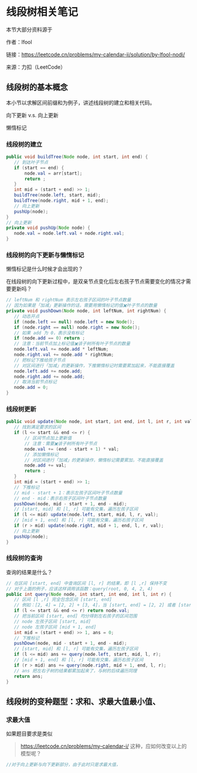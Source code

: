 # 线段树相关笔记
本节大部分资料源于

作者：lfool

链接：https://leetcode.cn/problems/my-calendar-ii/solution/by-lfool-nodi/

来源：力扣（LeetCode）

## 线段树的基本概念

本小节以求解区间前缀和为例子，讲述线段树的建立和相关代码。

向下更新 v.s. 向上更新

懒惰标记

### 线段树的建立
 ```java
public void buildTree(Node node, int start, int end) {
    // 到达叶子节点
    if (start == end) {
        node.val = arr[start];
        return ;
    }
    int mid = (start + end) >> 1;
    buildTree(node.left, start, mid);
    buildTree(node.right, mid + 1, end);
    // 向上更新
    pushUp(node);
}
// 向上更新
private void pushUp(Node node) {
    node.val = node.left.val + node.right.val;
}
```

### 线段树的向下更新与懒惰标记

懒惰标记是什么时候才会出现的？

在线段树的向下更新过程中，是双亲节点变化后左右孩子节点需要变化的情况才需要更新吗？

 ```java
// leftNum 和 rightNum 表示左右孩子区间的叶子节点数量
// 因为如果是「加减」更新操作的话，需要用懒惰标记的值✖️叶子节点的数量
private void pushDown(Node node, int leftNum, int rightNum) {
    // 动态开点
    if (node.left == null) node.left = new Node();
    if (node.right == null) node.right = new Node();
    // 如果 add 为 0，表示没有标记
    if (node.add == 0) return ;
    // 注意：当前节点加上标记值✖️该子树所有叶子节点的数量
    node.left.val += node.add * leftNum;
    node.right.val += node.add * rightNum;
    // 把标记下推给孩子节点
    // 对区间进行「加减」的更新操作，下推懒惰标记时需要累加起来，不能直接覆盖
    node.left.add += node.add;
    node.right.add += node.add;
    // 取消当前节点标记
    node.add = 0;
}
```

### 线段树更新
 ```java
public void update(Node node, int start, int end, int l, int r, int val) {
    // 找到满足要求的区间
    if (l <= start && end <= r) {
        // 区间节点加上更新值
        // 注意：需要✖️该子树所有叶子节点
        node.val += (end - start + 1) * val;
        // 添加懒惰标记
        // 对区间进行「加减」的更新操作，懒惰标记需要累加，不能直接覆盖
        node.add += val;
        return ;
    }
    int mid = (start + end) >> 1;
    // 下推标记
    // mid - start + 1：表示左孩子区间叶子节点数量
    // end - mid：表示右孩子区间叶子节点数量
    pushDown(node, mid - start + 1, end - mid);
    // [start, mid] 和 [l, r] 可能有交集，遍历左孩子区间
    if (l <= mid) update(node.left, start, mid, l, r, val);
    // [mid + 1, end] 和 [l, r] 可能有交集，遍历右孩子区间
    if (r > mid) update(node.right, mid + 1, end, l, r, val);
    // 向上更新
    pushUp(node);
}
```

### 线段树的查询
查询的结果是什么？
 ```java
// 在区间 [start, end] 中查询区间 [l, r] 的结果，即 [l ,r] 保持不变
// 对于上面的例子，应该这样调用该函数：query(root, 0, 4, 2, 4)
public int query(Node node, int start, int end, int l, int r) {
    // 区间 [l ,r] 完全包含区间 [start, end]
    // 例如：[2, 4] = [2, 2] + [3, 4]，当 [start, end] = [2, 2] 或者 [start, end] = [3, 4]，直接返回
    if (l <= start && end <= r) return node.val;
    // 把当前区间 [start, end] 均分得到左右孩子的区间范围
    // node 左孩子区间 [start, mid]
    // node 左孩子区间 [mid + 1, end]
    int mid = (start + end) >> 1, ans = 0;
    // 下推标记
    pushDown(node, mid - start + 1, end - mid);
    // [start, mid] 和 [l, r] 可能有交集，遍历左孩子区间
    if (l <= mid) ans += query(node.left, start, mid, l, r);
    // [mid + 1, end] 和 [l, r] 可能有交集，遍历右孩子区间
    if (r > mid) ans += query(node.right, mid + 1, end, l, r);
    // ans 把左右子树的结果都累加起来了，与树的后续遍历同理
    return ans;
}
```
## 线段树的变种题型：求和、求最大值最小值、
### 求最大值
如果题目要求是类似
> https://leetcode.cn/problems/my-calendar-i/
这种，应如何改变以上的模型呢？

 ```java
//对于向上更新与向下更新部分，由于此时只是求最大值，
```



